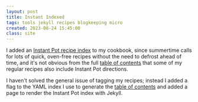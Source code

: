```yaml
---
layout: post
title: Instant Indexed
tags: tools jekyll recipes blogkeeping micro
created: 2023-08-24 15:45:00
class: site
---
```

I added an [Instant Pot recipe index](/recipes/indices/ipIndex.html) to my cookbook, since summertime calls for lots of quick, oven-free recipes without the need to defrost ahead of time, and it's not obvious from the full [table of contents](/recipes/) that some of my regular recipes also include Instant Pot directions.

I haven't solved the general issue of tagging my recipes; instead I added a flag to the YAML index I use to generate the [table of contents](/recipes/) and added a page to render the Instant Pot index with Jekyll.
